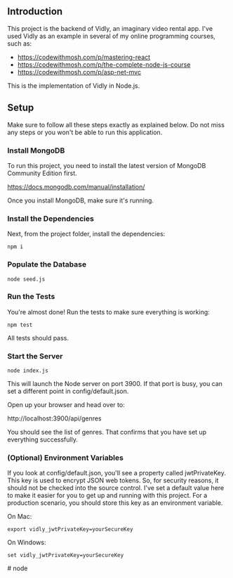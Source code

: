 ## Introduction

This project is the backend of Vidly, an imaginary video rental app. I've used Vidly as an example in several of my online programming courses, such as:

- https://codewithmosh.com/p/mastering-react
- https://codewithmosh.com/p/the-complete-node-js-course
- https://codewithmosh.com/p/asp-net-mvc

This is the implementation of Vidly in Node.js.

## Setup

Make sure to follow all these steps exactly as explained below. Do not miss any steps or you won't be able to run this application.

### Install MongoDB

To run this project, you need to install the latest version of MongoDB Community Edition first.

https://docs.mongodb.com/manual/installation/

Once you install MongoDB, make sure it's running.

### Install the Dependencies

Next, from the project folder, install the dependencies:

    npm i

### Populate the Database

    node seed.js

### Run the Tests

You're almost done! Run the tests to make sure everything is working:

    npm test

All tests should pass.

### Start the Server

    node index.js

This will launch the Node server on port 3900. If that port is busy, you can set a different point in config/default.json.

Open up your browser and head over to:

http://localhost:3900/api/genres

You should see the list of genres. That confirms that you have set up everything successfully.

### (Optional) Environment Variables

If you look at config/default.json, you'll see a property called jwtPrivateKey. This key is used to encrypt JSON web tokens. So, for security reasons, it should not be checked into the source control. I've set a default value here to make it easier for you to get up and running with this project. For a production scenario, you should store this key as an environment variable.

On Mac:

    export vidly_jwtPrivateKey=yourSecureKey

On Windows:

    set vidly_jwtPrivateKey=yourSecureKey
#   n o d e  
 